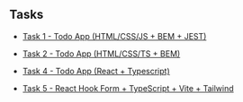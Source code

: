 ## Tasks

- [Task 1 - Todo App (HTML/CSS/JS + BEM + JEST)](https://yehonatal.github.io/a2sv-tasks-multi-repo/basic-projects/task-todo-js/)

- [Task 2 - Todo App (HTML/CSS/TS + BEM)](https://yehonatal.github.io/a2sv-tasks-multi-repo/basic-projects/task-todo-ts/)

- [Task 4 - Todo App (React + Typescript)](https://task4-a2sv-todo.netlify.app/)

- [Task 5 - React Hook Form + TypeScript + Vite + Tailwind](https://task5-react-hook-form.netlify.app/)
